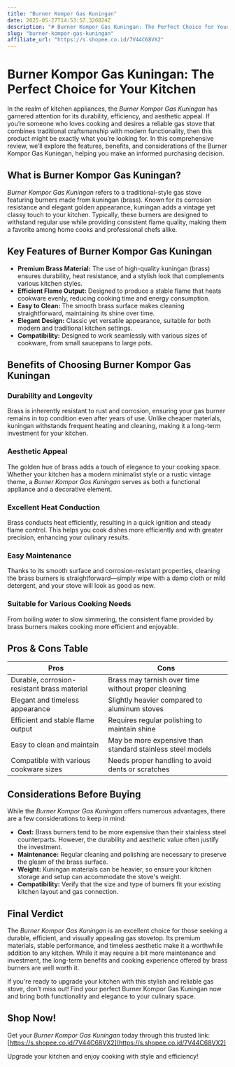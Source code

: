 ```yaml
---
title: "Burner Kompor Gas Kuningan"
date: 2025-05-27T14:53:57.326824Z
description: "# Burner Kompor Gas Kuningan: The Perfect Choice for Your Kitchen..."
slug: "burner-kompor-gas-kuningan"
affiliate_url: "https://s.shopee.co.id/7V44C68VX2"
---
```

# Burner Kompor Gas Kuningan: The Perfect Choice for Your Kitchen

In the realm of kitchen appliances, the *Burner Kompor Gas Kuningan* has garnered attention for its durability, efficiency, and aesthetic appeal. If you’re someone who loves cooking and desires a reliable gas stove that combines traditional craftsmanship with modern functionality, then this product might be exactly what you’re looking for. In this comprehensive review, we’ll explore the features, benefits, and considerations of the Burner Kompor Gas Kuningan, helping you make an informed purchasing decision.

## What is Burner Kompor Gas Kuningan?

*Burner Kompor Gas Kuningan* refers to a traditional-style gas stove featuring burners made from kuningan (brass). Known for its corrosion resistance and elegant golden appearance, kuningan adds a vintage yet classy touch to your kitchen. Typically, these burners are designed to withstand regular use while providing consistent flame quality, making them a favorite among home cooks and professional chefs alike.

## Key Features of Burner Kompor Gas Kuningan

- **Premium Brass Material:** The use of high-quality kuningan (brass) ensures durability, heat resistance, and a stylish look that complements various kitchen styles.
- **Efficient Flame Output:** Designed to produce a stable flame that heats cookware evenly, reducing cooking time and energy consumption.
- **Easy to Clean:** The smooth brass surface makes cleaning straightforward, maintaining its shine over time.
- **Elegant Design:** Classic yet versatile appearance, suitable for both modern and traditional kitchen settings.
- **Compatibility:** Designed to work seamlessly with various sizes of cookware, from small saucepans to large pots.

## Benefits of Choosing Burner Kompor Gas Kuningan

### Durability and Longevity

Brass is inherently resistant to rust and corrosion, ensuring your gas burner remains in top condition even after years of use. Unlike cheaper materials, kuningan withstands frequent heating and cleaning, making it a long-term investment for your kitchen.

### Aesthetic Appeal

The golden hue of brass adds a touch of elegance to your cooking space. Whether your kitchen has a modern minimalist style or a rustic vintage theme, a *Burner Kompor Gas Kuningan* serves as both a functional appliance and a decorative element.

### Excellent Heat Conduction

Brass conducts heat efficiently, resulting in a quick ignition and steady flame control. This helps you cook dishes more efficiently and with greater precision, enhancing your culinary results.

### Easy Maintenance

Thanks to its smooth surface and corrosion-resistant properties, cleaning the brass burners is straightforward—simply wipe with a damp cloth or mild detergent, and your stove will look as good as new.

### Suitable for Various Cooking Needs

From boiling water to slow simmering, the consistent flame provided by brass burners makes cooking more efficient and enjoyable.

## Pros & Cons Table

| Pros                                       | Cons                                           |
|--------------------------------------------|------------------------------------------------|
| Durable, corrosion-resistant brass material | Brass may tarnish over time without proper cleaning |
| Elegant and timeless appearance           | Slightly heavier compared to aluminum stoves   |
| Efficient and stable flame output          | Requires regular polishing to maintain shine|
| Easy to clean and maintain                | May be more expensive than standard stainless steel models |
| Compatible with various cookware sizes   | Needs proper handling to avoid dents or scratches |

## Considerations Before Buying

While the *Burner Kompor Gas Kuningan* offers numerous advantages, there are a few considerations to keep in mind:

- **Cost:** Brass burners tend to be more expensive than their stainless steel counterparts. However, the durability and aesthetic value often justify the investment.
- **Maintenance:** Regular cleaning and polishing are necessary to preserve the gleam of the brass surface.
- **Weight:** Kuningan materials can be heavier, so ensure your kitchen storage and setup can accommodate the stove's weight.
- **Compatibility:** Verify that the size and type of burners fit your existing kitchen layout and gas connection.

## Final Verdict

The *Burner Kompor Gas Kuningan* is an excellent choice for those seeking a durable, efficient, and visually appealing gas stovetop. Its premium materials, stable performance, and timeless aesthetic make it a worthwhile addition to any kitchen. While it may require a bit more maintenance and investment, the long-term benefits and cooking experience offered by brass burners are well worth it.

If you're ready to upgrade your kitchen with this stylish and reliable gas stove, don’t miss out! Find your perfect Burner Kompor Gas Kuningan now and bring both functionality and elegance to your culinary space.

## Shop Now!

Get your *Burner Kompor Gas Kuningan* today through this trusted link: [https://s.shopee.co.id/7V44C68VX2](https://s.shopee.co.id/7V44C68VX2)

Upgrade your kitchen and enjoy cooking with style and efficiency!